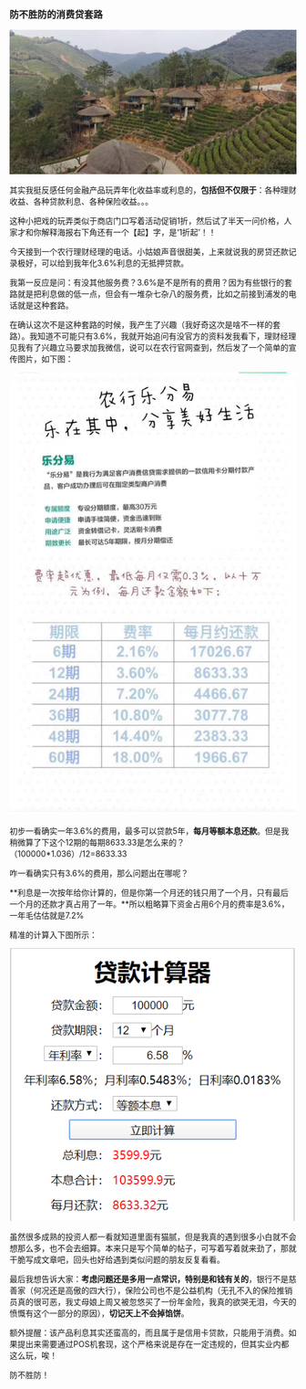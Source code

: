 ### 防不胜防的消费贷套路

![封面](../img/consumer-loan-1.jpg)

其实我挺反感任何金融产品玩弄年化收益率或利息的，**包括但不仅限于**：各种理财收益、各种贷款利息、各种保险收益。。。

这种小把戏的玩弄类似于商店门口写着活动促销1折，然后试了半天一问价格，人家才和你解释海报右下角还有一个【起】字，是‘1折起’！！

今天接到一个农行理财经理的电话。小姑娘声音很甜美，上来就说我的房贷还款记录极好，可以给到我年化3.6%利息的无抵押贷款。

我第一反应是问：有没其他服务费？3.6%是不是所有的费用？因为有些银行的套路就是把利息做的低一点，但会有一堆杂七杂八的服务费，比如之前接到浦发的电话就是这种套路。

在确认这次不是这种套路的时候，我产生了兴趣（我好奇这次是啥不一样的套路）。我知道不可能只有3.6%，我就开始追问有没官方的资料发我看下，理财经理见我有了兴趣立马要求加我微信，说可以在农行官网查到，然后发了一个简单的宣传图片，如下图：

![产品](../img/consumer-loan-2.jpg)

初步一看确实一年3.6%的费用，最多可以贷款5年，**每月等额本息还款**。但是我稍微算了下这个12期的每期8633.33是怎么来的？（100000*1.036）/12=8633.33

咋一看确实只有3.6%的费用，那么问题出在哪呢？

**利息是一次按年给你计算的，但是你第一个月还的钱只用了一个月，只有最后一个月的还款才真占用了一年。**所以粗略算下资金占用6个月的费率是3.6%，一年毛估估就是7.2%

精准的计算入下图所示：

![公式](../img/consumer-loan-3.png)

虽然很多成熟的投资人都一看就知道里面有猫腻，但是我真的遇到很多小白就不会想那么多，也不会去细算。本来只是写个简单的帖子，可写着写着就来劲了，那就干脆写成文章吧，回头也好给遇到类似问题的朋友反复看看。

最后我想告诉大家：**考虑问题还是多用一点常识，特别是和钱有关的**，银行不是慈善家（何况还是高傲的四大行），保险公司也不是公益机构（无孔不入的保险推销员真的很可恶，我丈母娘上周又被忽悠买了一份年金险，我真的欲哭无泪，今天的愤慨有这个一部分的原因），**切记天上不会掉馅饼**。

额外提醒：该产品利息其实还蛮高的，而且属于是信用卡贷款，只能用于消费。如果提出来需要通过POS机套现，这个严格来说是存在一定违规的，但其实业内都这么玩，唉！

防不胜防！
